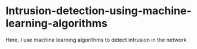 # Intrusion-detection-using-machine-learning-algorithms
Here, I use machine learning algorithms to detect intrusion in the network

